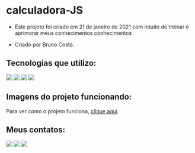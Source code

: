 # calculadora-JS

 * Este projeto foi criado em 21 de janeiro de 2021 com intuito de treinar e aprimorar meus conhecimentos conhecimentos

 * Criado por Bruno Costa.

## Tecnologias que utilizo:

<img src="https://img.shields.io/badge/HTML5-E34F26?style=for-the-badge&logo=html5&logoColor=white"><nobr>
<img src="https://img.shields.io/badge/CSS3-1572B6?style=for-the-badge&logo=css3&logoColor=white">
<img src="https://img.shields.io/badge/JavaScript-323330?style=for-the-badge&logo=javascript&logoColor=F7DF1E">
<img src="https://img.shields.io/badge/Bootstrap-563D7C?style=for-the-badge&logo=bootstrap&logoColor=white">

## Imagens do projeto funcionando:

Para ver como o projeto funciona, <a href="https://github.com/Bruno-Costa-fig/calculadora-JS/tree/main/img_final_project">clique aqui</a>.

## Meus contatos:

<a href="mailto:brunocf.dev@gmail.com"><img src="https://img.shields.io/badge/Gmail-D14836?style=for-the-badge&logo=gmail&logoColor=white"></a>
<a href="https://www.instagram.com/brunocosta.fig/"><img src="https://img.shields.io/badge/Instagram-E4405F?style=for-the-badge&logo=instagram&logoColor=white"></a>
<a href="https://www.linkedin.com/in/bruno-costa-figueiredo-b9b3141a2/"><img src="https://img.shields.io/badge/LinkedIn-0077B5?style=for-the-badge&logo=linkedin&logoColor=white"></a>
